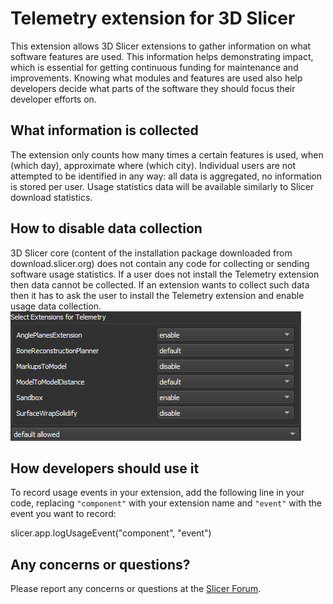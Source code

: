 # Telemetry extension for 3D Slicer

This extension allows 3D Slicer extensions to gather information on what software features are used.
This information helps demonstrating impact, which is essential for getting continuous funding for maintenance and improvements.
Knowing what modules and features are used also help developers decide what parts of the software they should focus their developer efforts on.

## What information is collected

The extension only counts how many times a certain features is used, when (which day), approximate where (which city).
Individual users are not attempted to be identified in any way: all data is aggregated, no information is stored per user. Usage statistics data will be available similarly to Slicer download statistics.

## How to disable data collection

3D Slicer core (content of the installation package downloaded from download.slicer.org) does not contain any code for collecting or sending software usage statistics.
If a user does not install the Telemetry extension then data cannot be collected.
If an extension wants to collect such data then it has to ask the user to install the Telemetry extension and enable usage data collection.
![screenshotExtensionPermissions](https://raw.githubusercontent.com/BerDom-Ing/SlicerTelemetry/refs/heads/main/Telemetry/Resources/Pictures/screenshotExtensionPermissions.png)

## How developers should use it

To record usage events in your extension, add the following line in your code, replacing `"component"` with your extension name and `"event"` with the event you want to record:

slicer.app.logUsageEvent("component", "event")

## Any concerns or questions?

Please report any concerns or questions at the [Slicer Forum](https://discourse.slicer.org/t/should-we-start-collecting-software-usage-data/30873/81).
